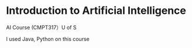 # Introduction to Artificial Intelligence
 AI Course (CMPT317）U of S
 
 I used Java, Python on this course
